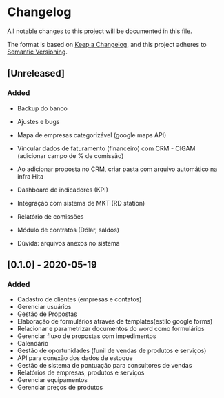 # Changelog
All notable changes to this project will be documented in this file.

The format is based on [Keep a Changelog](https://keepachangelog.com/en/1.0.0/),
and this project adheres to [Semantic Versioning](https://semver.org/spec/v2.0.0.html).

## [Unreleased]
### Added
- Backup do banco
- Ajustes e bugs
- Mapa de empresas categorizável (google maps API)
- Vincular dados de faturamento (financeiro) com CRM - CIGAM (adicionar campo de % de comissão)

- Ao adicionar proposta no CRM, criar pasta com arquivo automático na infra Hita
- Dashboard de indicadores (KPI)
- Integração com sistema de MKT (RD station)
- Relatório de comissões
- Módulo de contratos (Dólar, saldos)
- Dúvida: arquivos anexos no sistema

## [0.1.0] - 2020-05-19
### Added
- Cadastro de clientes (empresas e contatos)
- Gerenciar usuários
- Gestão de Propostas
- Elaboração de formulários através de templates(estilo google forms)
- Relacionar e parametrizar documentos do word como formulários
- Gerenciar fluxo de propostas com impedimentos
- Calendário
- Gestão de oportunidades (funil de vendas de produtos e serviços)
- API para conexão dos dados de estoque
- Gestão de sistema de pontuação para consultores de vendas
- Relatórios de empresas, produtos e serviços
- Gerenciar equipamentos
- Gerenciar preços de produtos